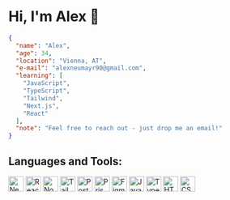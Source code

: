 # Hi, I'm Alex 👋

```json
{
  "name": "Alex",
  "age": 34,
  "location": "Vienna, AT",
  "e-mail": "alexneumayr90@gmail.com",
  "learning": [
    "JavaScript",
    "TypeScript",
    "Tailwind",
    "Next.js",
    "React"
  ],
  "note": "Feel free to reach out - just drop me an email!"
}
```

## Languages and Tools:
<div>
<img src="https://cdn.jsdelivr.net/gh/devicons/devicon@latest/icons/nextjs/nextjs-original.svg" alt="Next.js" width="30" height="30"/>
<img src="https://cdn.jsdelivr.net/gh/devicons/devicon@latest/icons/react/react-original.svg" alt="React" width="30" height="30"/>
<img src="https://cdn.jsdelivr.net/gh/devicons/devicon@latest/icons/nodejs/nodejs-original.svg" alt="Node.js" width="30" height="30"/>
<img src="https://cdn.jsdelivr.net/gh/devicons/devicon@latest/icons/tailwindcss/tailwindcss-original.svg" alt="Tailwind" width="30" height="30"/>
<img src="https://cdn.jsdelivr.net/gh/devicons/devicon@latest/icons/postgresql/postgresql-original.svg" alt="PostgreSQL" width="30" height="30"/>
<img src="https://cdn.jsdelivr.net/gh/devicons/devicon@latest/icons/prisma/prisma-original.svg" alt="Prisma" width="30" height="30"/>
<img src="https://cdn.jsdelivr.net/gh/devicons/devicon@latest/icons/figma/figma-original.svg" alt="Figma" width="30" height="30"/>
<img src="https://cdn.jsdelivr.net/gh/devicons/devicon@latest/icons/javascript/javascript-original.svg" alt="JavaScript" width="30" height="30"/>
<img src="https://cdn.jsdelivr.net/gh/devicons/devicon@latest/icons/typescript/typescript-original.svg" alt="TypeScript" width="30" height="30"/>
<img src="https://cdn.jsdelivr.net/gh/devicons/devicon@latest/icons/html5/html5-original.svg" alt="HTML" width="30" height="30"/>
<img src="https://cdn.jsdelivr.net/gh/devicons/devicon@latest/icons/css3/css3-original.svg" alt="CSS" width="30" height="30"/>
</div>

<!--
**alexneumayr/alexneumayr** is a ✨ _special_ ✨ repository because its `README.md` (this file) appears on your GitHub profile.

Here are some ideas to get you started:

- 🔭 I’m currently working on ...
- 🌱 I’m currently learning ...
- 👯 I’m looking to collaborate on ...
- 🤔 I’m looking for help with ...
- 💬 Ask me about ...
- 📫 How to reach me: ...
- 😄 Pronouns: ...
- ⚡ Fun fact: ...
-->
